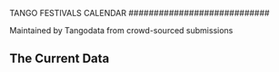 TANGO FESTIVALS CALENDAR
############################

Maintained by Tangodata from crowd-sourced submissions

## The Current Data


